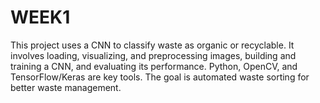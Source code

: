 # WEEK1
This project uses a CNN to classify waste as organic or recyclable. It involves loading, visualizing, and preprocessing images, building and training a CNN, and evaluating its performance. Python, OpenCV, and TensorFlow/Keras are key tools. The goal is automated waste sorting for better waste management.
